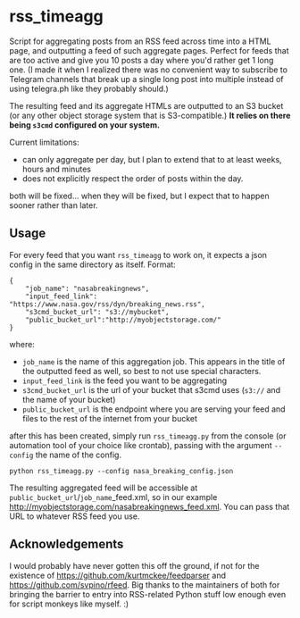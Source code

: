 # rss_timeagg
Script for aggregating posts from an RSS feed across time into a HTML page, and outputting a feed of such aggregate pages. Perfect for feeds that are too active and give you 10 posts a day where you'd rather get 1 long one. (I made it when I realized there was no convenient way to subscribe to Telegram channels that break up a single long post into multiple instead of using telegra.ph like they probably should.)

The resulting feed and its aggregate HTMLs are outputted to an S3 bucket (or any other object storage system that is S3-compatible.) **It relies on there being `s3cmd` configured on your system.**

Current limitations:
* can only aggregate per day, but I plan to extend that to at least weeks, hours and minutes
* does not explicitly respect the order of posts within the day.

both will be fixed... when they will be fixed, but I expect that to happen sooner rather than later.

## Usage

For every feed that you want `rss_timeagg` to work on, it expects a json config in the same directory as itself. Format:
```
{
    "job_name": "nasabreakingnews",
    "input_feed_link": "https://www.nasa.gov/rss/dyn/breaking_news.rss",
    "s3cmd_bucket_url": "s3://mybucket",
    "public_bucket_url":"http://myobjectstorage.com/"
}
```
where:
* `job_name` is the name of this aggregation job. This appears in the title of the outputted feed as well, so best to not use special characters.
* `input_feed_link` is the feed you want to be aggregating
* `s3cmd_bucket_url` is the url of your bucket that s3cmd uses (`s3://` and the name of your bucket)
* `public_bucket_url` is the endpoint where you are serving your feed and files to the rest of the internet from your bucket

after this has been created, simply run `rss_timeagg.py` from the console (or automation tool of your choice like crontab), passing with the argument `--config` the name of the config.
```
python rss_timeagg.py --config nasa_breaking_config.json
```
The resulting aggregated feed will be accessible at `public_bucket_url`/`job_name`_feed.xml, so in our example http://myobjectstorage.com/nasabreakingnews_feed.xml. You can pass that URL to whatever RSS feed you use.

## Acknowledgements
I would probably have never gotten this off the ground, if not for the existence of https://github.com/kurtmckee/feedparser and https://github.com/svpino/rfeed. Big thanks to the maintainers of both for bringing the barrier to entry into RSS-related Python stuff low enough even for script monkeys like myself. :)
